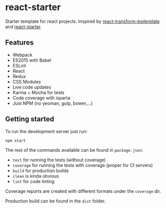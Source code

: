 # react-starter

Starter template for react projects. 
Inspired by [react-transform-boilerplate](https://github.com/gaearon/react-transform-boilerplate) 
and [react-starter](https://github.com/webpack/react-starter).

## Features

* Webpack
* ES2015 with Babel
* ESLint
* React
* Redux
* CSS Modules
* Live code updates
* Karma + Mocha for tests
* Code coverage with isparta
* Just NPM (no yeoman, gulp, bower,...)

## Getting started

To run the development server just run:

    npm start
    
The rest of the commands available can be found in `package.json`:

* `test` for running the tests (without coverage)
* `coverage` for running the tests with coverage (proper for CI servers)
* `build` for production builds
* `clean` is kinda obvious
* `lint` for code linting

Coverage reports are created with different formats under the `coverage` dir. 

Production build can be found in the `dist` folder.
